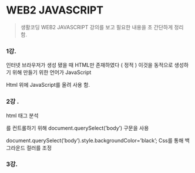 # WEB2 JAVASCRIPT

> 생활코딩 WEB2 JAVASCRIPT 강의를 보고 필요한 내용을 초 간단하게 정리 함.
> 

### 1강.

인터넷 브라우저가 생성 됐을 때 HTML만 존재하였다 ( 정적 ) 이것을 동적으로 생성하기 위해 만들기 위한 언어가 JavaScript

Html 위에 JavaScript를 올려 사용 함.

### 2강 .

html 태그 분석

<body/>를 컨트롤하기 위해 document.querySelect(’body’)  구문을 사용 

 document.querySelect(’body’).style.backgroundColor=’black’; Css를  통해 백그라운드 컬러를 조정 

### 3강.

<script /> 태그를 통해 자바스크립트 문법을 수행 함.

<scipt /> 태그 안에 있는 구문에 대하여 동적으로 수행함 ex) 1 + 1 

### 4강.

OnClick을 통한 alert 메세지를 띄운다. (이벤트 핸들링)

Event리스너에 종류는 다양한지만 대표적으로

onClick, onChange 를 소개함 .

### 5강.

자바스크립트를 실행하는 Console 창 사용 방법.

간단하게 코드를 입력하여 웹 브라우저 상에서 처리하는 방법을 설명 함 .

### 6강.

자바스크립트 데이터 타입

모질라 재단에서 제공하는 내용에 따르면 Boolean, Null, Undefiend, Number, String, Symbol 이 존재한다고 함 

String 문법에 여러가지 내장 함수를 사용 하는 방법을 알아 봄

### 7강.

변수와 대입 연산자. 

변수에 대입하는 규칙을 살펴 보고 변수를 통해 간단하게 문자열을 제어하는 방법을 배움 .

### 8강.

웹 브라우저 제어.  Style, JS 를 활용 

### 9강.

CSS 문법을 통해 스타일을 설정 함 

### 10강 & 11강

CSS 문법 기초 . 

<div> <span> 태그 줄바꿈을 사용하지 않는다.

<style>태그를 활용 하여 class 값을 통하여 전역으로 스타일을 적용하는 방법을 살펴 봄 .

.은 클래스 #은 아이디를 의미 함 . 

ID 와 Class 사이에 우선 순위는 ID 가 우선임 Class 가 좀더 그룹 적인 의미로 사용하기에.

### 12강.

예제 웹 사이트에 클론 코딩 하는 방법을 설명 함.

### 13강.

HTML 가 프로그래밍 언어가 아닌 이유. 

프로그램은 순서라는 의미가 중요하게 자리 잡혀 있음 . 

### 14강, 15강, 16강, 17강.

조건문. 을 통한 웹브라우저 상태 동적 핸들링.

비교 연산자와 블리언.  비교 연산자( === ) 로 표기함.

조건 문.

```jsx
if (조건 === true) {
} else if (조건 !== true) {
} else {
}
```

### 18강.

리팩토링 필요성 사례 등 을 살펴 보아요.

긴 구문에 중복된 구문은 하나의 변수로 사용해서 씀 . 

### 19강.

반복문 

```jsx
var links = document.querySelectorAll('a');
var i = 0;
while(i<links.length) {
	links[i].style.color='powderblue'
	j = i + 1
}
```

### 20강.

배열. Array. 배열에 문법을 대입해볼 것 이다.

```jsx
var tester = ['test', 'test1', 'test2']
tester[0] // 1번 째 인덱스 eaㄷㄷㄷㄷaeffeff
```

### 21강. 22강, 23강

배열 loop  Script 

배열 LOOP 와 While 배열을 이용한 while 구문을 살 펴 봄 .

### 24강.

함수가 불행으로 부터 탈출 시켜주는 이유!

함수는 수납장. 지저분한 것을 차곡차곡 담아 줌

### 25강.

함수 = function = method 

함수 선언 방식을 살펴 봄 

### 26강.

매개변수 =아규먼트 = 파라미터 인자 입력 방식  self활용 방식 

### 27강.

간단한 함수 리턴  

### 28강 (살짝 중요).

함수를 활용환 코드 리팩터링  this를 활용했을 때 함수로 넣었을 때 처리 방법  this + self 활용 

### 29강

객체 Object의 사용 법 객채 obect.method 사용 방법 

### 30강

객체를 생성하고 object에 정보를 읽고 대입하는 방식을 알아 봄   

### 31강

객체의 obecjt에 반복문으로 접근하여 객체에서 데이터를 뽑아내는 방법 

```jsx
var coworkers = {
 "programmer": "egoing",
 "designer": "leezche",
}
for (var key in coworkers) {
	document.write(coworkers[key] + '<br>');
}
```

### 32강

객체의 함수 정의 하는 방법 

```jsx
coworker.showAll = fucntion() {
	for (~~~) {
		this ~~~
	}
} 
```

### 33강

객체를 활용한 코드 리팩터리 방식을 살펴봄 

### 34강

리팩토링 방식 :) 하나의 파일이 아닌 여러개의 컴퍼넌트로 분리하여 파일을 임포트하여 사용하는 방법을 아라봄 ; 코드의 재사용성 유지보수성 증 대  

### 35강

라이브러리와 프레임 웤 을 살펴보고 그 중 JQuery를 살펴 봄 

### 36강

유저 인터패이스와 어플리케이션 인터페이스를 구분하는 법을 살펴 봄 

### 37강

웹사이트 검색 키워드 추천